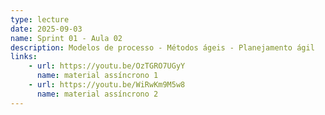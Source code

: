 ```yaml
---
type: lecture
date: 2025-09-03
name: Sprint 01 - Aula 02
description: Modelos de processo - Métodos ágeis - Planejamento ágil
links:
    - url: https://youtu.be/OzTGRO7UGyY
      name: material assíncrono 1
    - url: https://youtu.be/WiRwKm9M5w8
      name: material assíncrono 2
---
```


